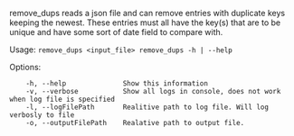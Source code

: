 remove_dups reads a json file and can remove entries with duplicate keys keeping the newest. These entries must all have the key(s) that are to be unique and have some sort of date field to compare with.

Usage:
    ```
        remove_dups <input_file>
        remove_dups -h | --help
    ```

Options:
```
    -h, --help              Show this information
    -v, --verbose           Show all logs in console, does not work when log file is specified
    -l, --logFilePath       Realitive path to log file. Will log verbosly to file
    -o, --outputFilePath    Realative path to output file.
```